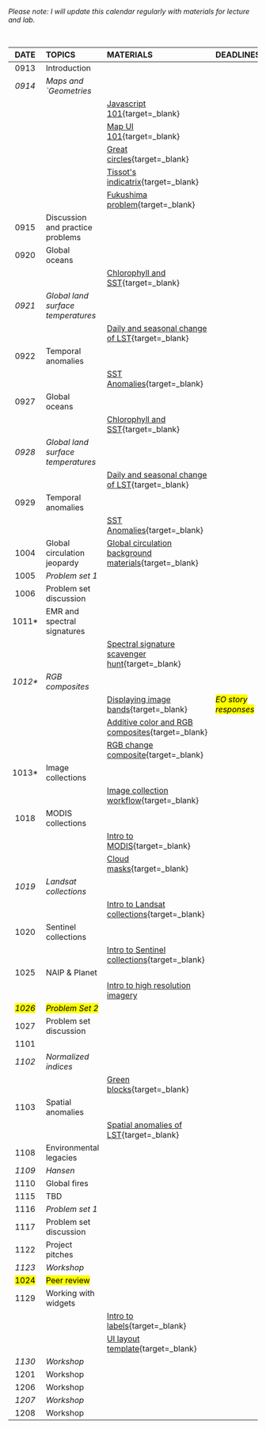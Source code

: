 _Please note: I will update this calendar regularly with materials for lecture and lab._

<br>

| DATE | TOPICS | MATERIALS | DEADLINES |
|:---:|:---| :--- | :--- |
| 0913| Introduction |
| _0914_ | _Maps and `Geometries_ | |
| | | [Javascript 101](https://github.com/jeffhowarth/eeprimer/blob/master/lessons/javaScript101.md){target=_blank} | |
| | | [Map UI 101](https://github.com/jeffhowarth/eeprimer/blob/master/lessons/mapUI101.md){target=_blank} | |
| | | [Great circles](https://github.com/jeffhowarth/eeprimer/blob/master/lessons/greatCircles.md){target=_blank} | |
| | | [Tissot's indicatrix](https://github.com/jeffhowarth/eeprimer/blob/master/lessons/tissot.md){target=_blank} | |
| | | [Fukushima problem](){target=_blank} |
| 0915 | Discussion and practice problems | | |
| 0920 | Global oceans | ||  
| | | [Chlorophyll and SST](https://github.com/jeffhowarth/eeprimer/blob/master/lessons/global_oceans.md){target=_blank} |
| _0921_ | _Global land surface temperatures_ | |
| | | [Daily and seasonal change of LST](https://github.com/jeffhowarth/eeprimer/blob/master/lessons/global_lst.md){target=_blank} |  
| 0922| Temporal anomalies | | |
| | | [SST Anomalies](https://github.com/jeffhowarth/eeprimer/blob/master/lessons/sst_anomalies.md){target=_blank}| |
| 0927 | Global oceans | ||  
| | | [Chlorophyll and SST](https://github.com/jeffhowarth/eeprimer/blob/master/lessons/global_oceans.md){target=_blank} |
| _0928_ | _Global land surface temperatures_ | |
| | | [Daily and seasonal change of LST](https://github.com/jeffhowarth/eeprimer/blob/master/lessons/global_lst.md){target=_blank} |  
| 0929| Temporal anomalies | | |
| | | [SST Anomalies](https://github.com/jeffhowarth/eeprimer/blob/master/lessons/sst_anomalies.md){target=_blank}| |
| 1004 | Global circulation jeopardy | [Global circulation background materials](https://github.com/jeffhowarth/eeprimer/blob/master/readings/global_circulation_materials.md){target=_blank} | |  
| 1005| _Problem set 1_ | | |
| 1006 | Problem set discussion | | |
| 1011* | EMR and spectral signatures | |
| | | [Spectral signature scavenger hunt](https://github.com/jeffhowarth/eeprimer/blob/master/activities/spectral_signatures.md){target=_blank} |
| _1012*_ | _RGB composites_ | |  
| | | [Displaying image bands](https://github.com/jeffhowarth/eeprimer/blob/master/lessons/image_bands.md){target=_blank} | <mark>_EO story responses_</mark>
| | | [Additive color and RGB composites](https://github.com/jeffhowarth/eeprimer/blob/master/lessons/RGB_composites.md){target=_blank} |  
| | | [RGB change composite](https://github.com/jeffhowarth/eeprimer/blob/master/lessons/RGB_nighttime_lights.md){target=_blank} |
| 1013* | Image collections |
| | | [Image collection workflow](https://github.com/jeffhowarth/eeprimer/blob/master/lessons/image_collections.md){target=_blank} |
| 1018 | MODIS collections |  
| | | [Intro to MODIS](https://github.com/jeffhowarth/eeprimer/blob/master/lessons/modis.md){target=_blank} |
| | | [Cloud masks](https://github.com/jeffhowarth/eeprimer/blob/master/scripts/cloud_masks_example.js){target=_blank} |
| _1019_ | _Landsat collections_ | |  
| | | [Intro to Landsat collections](https://github.com/jeffhowarth/eeprimer/blob/master/lessons/landsat.md){target=_blank}
| 1020 | Sentinel collections |
| | | [Intro to Sentinel collections](https://github.com/jeffhowarth/eeprimer/blob/master/lessons/sentinel.md){target=_blank} |
| 1025 | NAIP & Planet |
| | | [Intro to high resolution imagery](https://github.com/jeffhowarth/eeprimer/blob/master/lessons/naip_imagery.md) |
| <mark>_1026_</mark>| <mark>_Problem Set 2_</mark> | |  
| 1027 | Problem set discussion | |
| 1101 |
| _1102_ | _Normalized indices_ | |
| | | [Green blocks](https://github.com/jeffhowarth/eeprimer/blob/master/lessons/green_blocks.md){target=_blank} |
| 1103 | Spatial anomalies  |   | |
| | | [Spatial anomalies of LST](https://github.com/jeffhowarth/eeprimer/blob/master/lessons/lst_l8.md){target=_blank} |
| 1108 | Environmental legacies | | |
| _1109_ | _Hansen_ |
| 1110 | Global fires| | |
| 1115 | TBD |
| 1116| _Problem set 1_ | | |
| 1117 | Problem set discussion | | |
| 1122 | Project pitches | | |
| _1123_ | _Workshop_ | |
| <mark>1024</mark> | <mark>Peer review</mark> | | |
| 1129 | Working with widgets |
| | | [Intro to labels](https://github.com/jeffhowarth/eeprimer/blob/master/projects/intro_to_labels.js){target=_blank} |
| | | [UI layout template](https://github.com/jeffhowarth/eeprimer/blob/master/projects/project0102.js){target=_blank} |
| _1130_ | _Workshop_ | |
| 1201 | Workshop | |
| 1206 | Workshop | |
| _1207_ | _Workshop_ | |
| 1208 | Workshop | |
